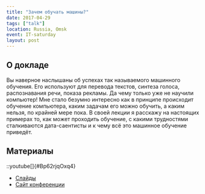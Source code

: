 ```yaml
---
title: "Зачем обучать машины?"
date: 2017-04-29
tags: ["talk"]
location: Russia, Omsk
event: IT-saturday
layout: post
---
```


## О докладе

Вы наверное наслышаны об успехах так называемого машинного обучения. Его используют для перевода текстов, синтеза голоса, распознавания речи, показа рекламы. Да чему только уже не научили компьютер! Мне стало безумно интересно как в принципе происходит обучение компьютера, каким задачам его можно обучить, а каким нельзя, по крайней мере пока.
В своей лекции я расскажу на настоящих примерах то, как может проходить обучение, с какими трудностями сталкиваются дата-саентисты и к чему всё это машинное обучение приведёт.

## Материалы

::youtube[]{#Bp62rjqOxq4}

- [Слайды](https://www.slideshare.net/OmskIT/2017-0506-75886155)
- [Сайт конференции](https://vk.com/omskit)
